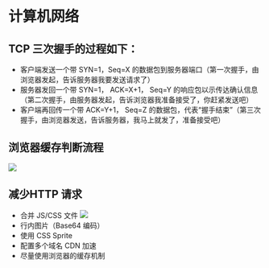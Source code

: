 # 计算机网络

## TCP 三次握手的过程如下：

- 客户端发送一个带 SYN=1，Seq=X 的数据包到服务器端口（第一次握手，由浏览器发起，告诉服务器我要发送请求了）
- 服务器发回一个带 SYN=1， ACK=X+1， Seq=Y 的响应包以示传达确认信息（第二次握手，由服务器发起，告诉浏览器我准备接受了，你赶紧发送吧）
- 客户端再回传一个带 ACK=Y+1， Seq=Z 的数据包，代表“握手结束”（第三次握手，由浏览器发送，告诉服务器，我马上就发了，准备接受吧）


## 浏览器缓存判断流程

![](https://segmentfault.com/img/remote/1460000039180890)


## 减少HTTP 请求
- 合并 JS/CSS 文件
 ![](https://cdn.learnku.com/uploads/images/201912/13/1/GASyPlrAhu.png!large)
- 行内图片（Base64 编码）
- 使用 CSS Sprite
- 配置多个域名 CDN 加速
- 尽量使用浏览器的缓存机制

